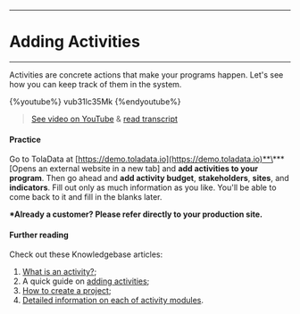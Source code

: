 ****
# Adding Activities
---

Activities are concrete actions that make your programs happen. Let's see how you can keep track of them in the system.

{%youtube%} vub31lc35Mk {%endyoutube%}  
> [See video on YouTube](https://www.youtube.com/embed/vub31lc35Mk?rel=0) & [read transcript](https://docs.google.com/document/d/1DCaeMviBwSO5hGSfeh6Y9McPI6D1dzxJyDs5kKa4wug/edit#heading=h.zexkmlu322pr) 

#### Practice

Go to TolaData at [https://demo.toladata.io](https://demo.toladata.io)**\*** \[Opens an external website in a new tab\] and **add activities to your program**. Then go ahead and **add activity budget**, **stakeholders**, **sites**, and **indicators**. Fill out only as much information as you like. You'll be able to come back to it and fill in the blanks later.

**\*Already a customer? Please refer directly to your production site.**

#### Further reading

Check out these Knowledgebase articles: 

1. [What is an activity?](https://help.toladata.com/en/7-activities/what-is-an-activity.html);
2. A quick guide on [adding activities](https://help.toladata.com/en/7-activities/add-activity.html);
3. [How to create a project](https://help.toladata.com/en/7-activities/promoting-an-activity-to-a-project.html);
4. [Detailed information on each of activity modules](https://help.toladata.com/en/7-activities/activity-modules.html).





